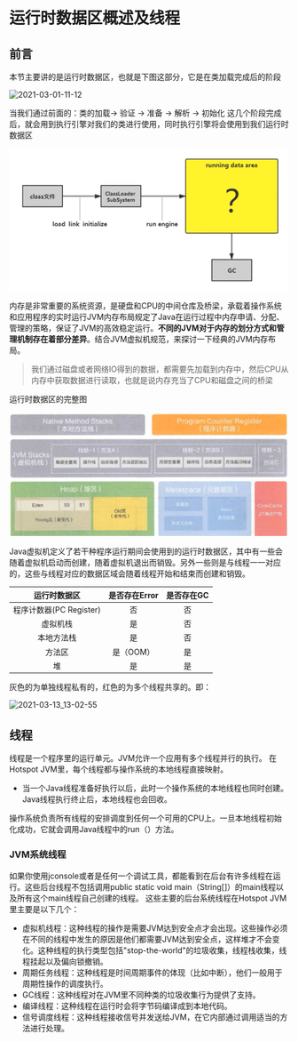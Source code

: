 # 运行时数据区概述及线程

## 前言

本节主要讲的是运行时数据区，也就是下图这部分，它是在类加载完成后的阶段

![2021-03-01-11-12](D:\StudyFile\Java\JVM\1_内存与垃圾回收篇\3_运行时数据区概述及线程\images\2021-03-01-11-12.png)

当我们通过前面的：类的加载-> 验证 -> 准备 -> 解析 -> 初始化 这几个阶段完成后，就会用到执行引擎对我们的类进行使用，同时执行引擎将会使用到我们运行时数据区

![image-20200705111843003](images/image-20200705111843003.png)

内存是非常重要的系统资源，是硬盘和CPU的中间仓库及桥梁，承载着操作系统和应用程序的实时运行JVM内存布局规定了Java在运行过程中内存申请、分配、管理的策略，保证了JVM的高效稳定运行。**不同的JVM对于内存的划分方式和管理机制存在着部分差异**。结合JVM虚拟机规范，来探讨一下经典的JVM内存布局。

> 我们通过磁盘或者网络IO得到的数据，都需要先加载到内存中，然后CPU从内存中获取数据进行读取，也就是说内存充当了CPU和磁盘之间的桥梁

运行时数据区的完整图

![image-20200705112416101](images/image-20200705112416101.png)

Java虚拟机定义了若干种程序运行期间会使用到的运行时数据区，其中有一些会随着虚拟机启动而创建，随着虚拟机退出而销毁。另外一些则是与线程一一对应的，这些与线程对应的数据区域会随着线程开始和结束而创建和销毁。

|      运行时数据区       | 是否存在Error | 是否存在GC |
| :---------------------: | :-----------: | :--------: |
| 程序计数器(PC Register) |      否       |     否     |
|        虚拟机栈         |      是       |     否     |
|       本地方法栈        |      是       |     否     |
|         方法区          |   是（OOM）   |     是     |
|           堆            |      是       |     是     |

灰色的为单独线程私有的，红色的为多个线程共享的。即：

![2021-03-13_13-02-55](D:\StudyFile\Java\JVM\1_内存与垃圾回收篇\3_运行时数据区概述及线程\images\2021-03-13_13-02-55.png)

## 线程

线程是一个程序里的运行单元。JVM允许一个应用有多个线程并行的执行。
在Hotspot JVM里，每个线程都与操作系统的本地线程直接映射。

- 当一个Java线程准备好执行以后，此时一个操作系统的本地线程也同时创建。Java线程执行终止后，本地线程也会回收。

操作系统负责所有线程的安排调度到任何一个可用的CPU上。一旦本地线程初始化成功，它就会调用Java线程中的run（）方法。

### JVM系统线程

如果你使用jconsole或者是任何一个调试工具，都能看到在后台有许多线程在运行。这些后台线程不包括调用public static void main（String[]）的main线程以及所有这个main线程自己创建的线程。
这些主要的后台系统线程在Hotspot JVM里主要是以下几个：

- 虚拟机线程：这种线程的操作是需要JVM达到安全点才会出现。这些操作必须在不同的线程中发生的原因是他们都需要JVM达到安全点，这样堆才不会变化。这种线程的执行类型包括"stop-the-world"的垃圾收集，线程栈收集，线程挂起以及偏向锁撤销。
- 周期任务线程：这种线程是时间周期事件的体现（比如中断），他们一般用于周期性操作的调度执行。
- GC线程：这种线程对在JVM里不同种类的垃圾收集行为提供了支持。
- 编译线程：这种线程在运行时会将字节码编译成到本地代码。
- 信号调度线程：这种线程接收信号并发送给JVM，在它内部通过调用适当的方法进行处理。
